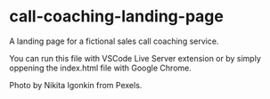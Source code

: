 # call-coaching-landing-page
A landing page for a fictional sales call coaching service.

You can run this file with VSCode Live Server extension or by simply oppening the index.html file with Google Chrome.

Photo by Nikita Igonkin from Pexels.